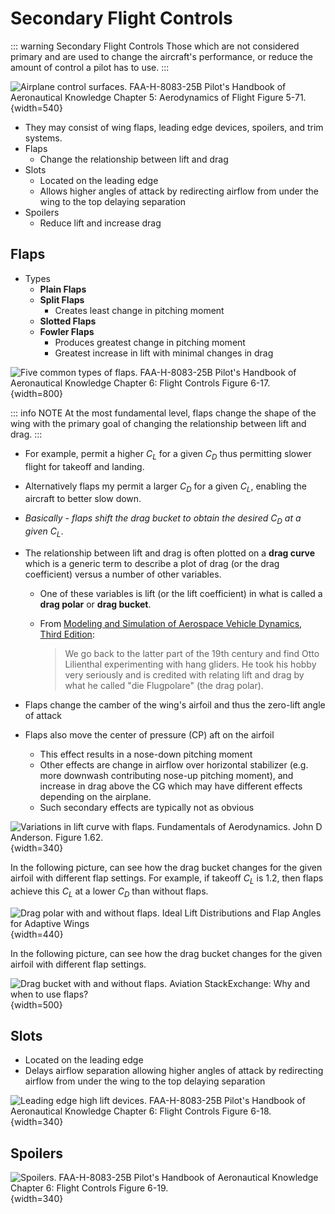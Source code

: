 # Secondary Flight Controls

::: warning Secondary Flight Controls
Those which are not considered primary and are used to change the aircraft's performance, or reduce the amount of control a pilot has to use.
:::

![Airplane control surfaces. [FAA-H-8083-25B Pilot's Handbook of Aeronautical Knowledge](https://www.faa.gov/regulations_policies/handbooks_manuals/aviation/phak) [Chapter 5: Aerodynamics of Flight](https://www.faa.gov/sites/faa.gov/files/regulations_policies/handbooks_manuals/aviation/phak/07_phak_ch5.pdf) Figure 5-71.](/img/phak/phak-figure-5-71-control-surfaces.jpg){width=540}

* They may consist of wing flaps, leading edge devices, spoilers, and trim systems.
* Flaps
  * Change the relationship between lift and drag
* Slots
  * Located on the leading edge
  * Allows higher angles of attack by redirecting airflow from under the wing to the top delaying separation
* Spoilers
  * Reduce lift and increase drag

## Flaps

* Types
  * **Plain Flaps**
  * **Split Flaps**
    * Creates least change in pitching moment
  * **Slotted Flaps**
  * **Fowler Flaps**
    * Produces greatest change in pitching moment
    * Greatest increase in lift with minimal changes in drag

![Five common types of flaps. [FAA-H-8083-25B Pilot's Handbook of Aeronautical Knowledge](https://www.faa.gov/regulations_policies/handbooks_manuals/aviation/phak) [Chapter 6: Flight Controls](https://www.faa.gov/sites/faa.gov/files/regulations_policies/handbooks_manuals/aviation/phak/08_phak_ch6.pdf) Figure 6-17.](/img/phak/phak-figure-6-17-common-flaps.png){width=800}

::: info NOTE
At the most fundamental level, flaps change the shape of the wing with the primary goal of changing the relationship between lift and drag.
:::

* For example, permit a higher $C_{L}$ for a given $C_{D}$ thus permitting slower flight for takeoff and landing.
* Alternatively flaps my permit a larger $C_{D}$ for a given $C_{L}$, enabling the aircraft to better slow down.
* *Basically - flaps shift the drag bucket to obtain the desired $C_{D}$ at a given $C_{L}$*.
* The relationship between lift and drag is often plotted on a **drag curve** which is a generic term to describe a plot of drag (or the drag coefficient) versus a number of other variables.
  * One of these variables is lift (or the lift coefficient) in what is called a **drag polar** or **drag bucket**.
  * From [Modeling and Simulation of Aerospace Vehicle Dynamics, Third Edition](https://doi.org/10.2514/4.102509):

    > We go back to the latter part of the 19th century and find Otto Lilienthal experimenting with hang gliders. He took his hobby very seriously and is credited with relating lift and drag by what he called "die Flugpolare" (the drag polar).

* Flaps change the camber of the wing's airfoil and thus the zero-lift angle of attack
* Flaps also move the center of pressure (CP) aft on the airfoil
  * This effect results in a nose-down pitching moment
  * Other effects are change in airflow over horizontal stabilizer (e.g. more downwash contributing nose-up pitching moment), and increase in drag above the CG which may have different effects depending on the airplane.
  * Such secondary effects are typically not as obvious

![Variations in lift curve with flaps. Fundamentals of Aerodynamics. John D Anderson. Figure 1.62.](/img/anderson-figure-1-62-cl-alpha-flaps.png){width=340}

In the following picture, can see how the drag bucket changes for the given airfoil with different flap settings.
For example, if takeoff $C_{L}$ is 1.2, then flaps achieve this $C_{L}$ at a lower $C_{D}$ than without flaps.

![Drag polar with and without flaps. [Ideal Lift Distributions and Flap Angles for Adaptive Wings](https://doi.org/10.2514/1.38713)](/img/drag-polar-doi-org-10-2514-1-38713.png){width=440}

In the following picture, can see how the drag bucket changes for the given airfoil with different flap settings.

![Drag bucket with and without flaps. [Aviation StackExchange: Why and when to use flaps?](https://aviation.stackexchange.com/questions/5018/why-and-when-to-use-flaps/)](/img/drag_bucket_2.png){width=500}

## Slots

* Located on the leading edge
* Delays airflow separation allowing higher angles of attack by redirecting airflow from under the wing to the top delaying separation

![Leading edge high lift devices. [FAA-H-8083-25B Pilot's Handbook of Aeronautical Knowledge](https://www.faa.gov/regulations_policies/handbooks_manuals/aviation/phak) [Chapter 6: Flight Controls](https://www.faa.gov/sites/faa.gov/files/regulations_policies/handbooks_manuals/aviation/phak/08_phak_ch6.pdf) Figure 6-18.](/img/phak/phak-figure-6-18-leading-edge-high-lift-devices.png){width=340}

## Spoilers

![Spoilers. [FAA-H-8083-25B Pilot's Handbook of Aeronautical Knowledge](https://www.faa.gov/regulations_policies/handbooks_manuals/aviation/phak) [Chapter 6: Flight Controls](https://www.faa.gov/sites/faa.gov/files/regulations_policies/handbooks_manuals/aviation/phak/08_phak_ch6.pdf) Figure 6-19.](/img/phak/phak-figure-6-19-spoilers.jpg){width=340}
